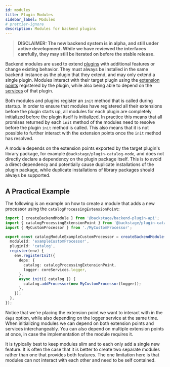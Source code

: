 ```yaml
---
id: modules
title: Plugin Modules
sidebar_label: Modules
# prettier-ignore
description: Modules for backend plugins
---
```


> **DISCLAIMER: The new backend system is in alpha, and still under active development. While we have reviewed the interfaces carefully, they may still be iterated on before the stable release.**

Backend modules are used to extend [plugins](./04-plugins.md) with additional features or change existing behavior. They must always be installed in the same backend instance as the plugin that they extend, and may only extend a single plugin. Modules interact with their target plugin using the [extension points](./05-extension-points.md) registered by the plugin, while also being able to depend on the [services](./03-services.md) of that plugin.

Both modules and plugins register an `init` method that is called during startup. In order to ensure that modules have registered all their extensions before the plugin starts up, all modules for each plugin are completely initialized before the plugin itself is initialized. In practice this means that all promises returned by each `init` method of the modules need to resolve before the plugin `init` method is called. This also means that it is not possible to further interact with the extension points once the `init` method has resolved.

A module depends on the extension points exported by the target plugin's library package, for example `@backstage/plugin-catalog-node`, and does not directly declare a dependency on the plugin package itself. This is to avoid a direct dependency and potentially cause duplicate installations of the plugin package, while duplicate installations of library packages should always be supported.

## A Practical Example

The following is an example on how to create a module that adds a new processor using the `catalogProcessingExtensionPoint`:

```ts
import { createBackendModule } from '@backstage/backend-plugin-api';
import { catalogProcessingExtensionPoint } from '@backstage/plugin-catalog-node';
import { MyCustomProcessor } from './MyCustomProcessor';

export const catalogModuleExampleCustomProcessor = createBackendModule({
  moduleId: 'exampleCustomProcessor',
  pluginId: 'catalog',
  register(env) {
    env.registerInit({
      deps: {
        catalog: catalogProcessingExtensionPoint,
        logger: coreServices.logger,
      },
      async init({ catalog }) {
        catalog.addProcessor(new MyCustomProcessor(logger));
      },
    });
  },
});
```

Notice that we're placing the extension point we want to interact with in the `deps` option, while also depending on the logger service at the same time. When initializing modules we can depend on both extension points and services interchangeably. You can also depend on multiple extension points at once, in case the implementation of the module requires it.

It is typically best to keep modules slim and to each only add a single new feature. It is often the case that it is better to create two separate modules rather than one that provides both features. The one limitation here is that modules can not interact with each other and need to be self contained.
